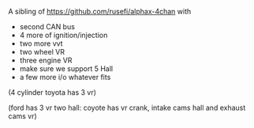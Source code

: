 

A sibling of https://github.com/rusefi/alphax-4chan with

* second CAN bus
* 4 more of ignition/injection
* two more vvt
* two wheel VR
* three engine VR
* make sure we support 5 Hall
* a few more i/o whatever fits

(4 cylinder toyota has 3 vr)

(ford has 3 vr two hall: coyote has vr crank, intake cams hall and exhaust cams vr)


